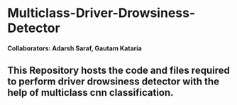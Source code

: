 # Multiclass-Driver-Drowsiness-Detector
#### Collaborators: Adarsh Saraf, Gautam Kataria
## This Repository hosts the code and files required to perform driver drowsiness detector with the help of multiclass cnn classification.
